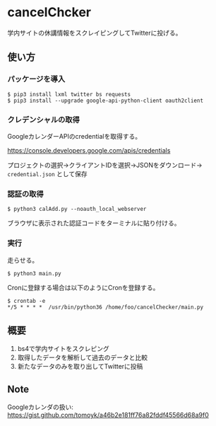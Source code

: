 # cancelChcker

学内サイトの休講情報をスクレイピングしてTwitterに投げる。

## 使い方

### パッケージを導入

```
$ pip3 install lxml twitter bs requests
$ pip3 install --upgrade google-api-python-client oauth2client
```

### クレデンシャルの取得

GoogleカレンダーAPIのcredentialを取得する。

https://console.developers.google.com/apis/credentials

プロジェクトの選択→クライアントIDを選択→JSONをダウンロード→ `credential.json` として保存

### 認証の取得

```
$ python3 calAdd.py --noauth_local_webserver
```

ブラウザに表示された認証コードをターミナルに貼り付ける。

### 実行

走らせる。

    $ python3 main.py

Cronに登録する場合は以下のようにCronを登録する。
```
$ crontab -e
*/5 * * * *  /usr/bin/python36 /home/foo/cancelChecker/main.py
```

## 概要

1. bs4で学内サイトをスクレピング
1. 取得したデータを解析して過去のデータと比較
1. 新たなデータのみを取り出してTwitterに投稿

## Note

Googleカレンダの扱い: 
https://gist.github.com/tomoyk/a46b2e181ff76a82fddf45566d68a9f0
